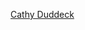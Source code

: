 [Cathy Duddeck](https://www.oakville.ca/town-hall/mayor-council-administration/mayor-council/councillor-cathy-duddeck/)